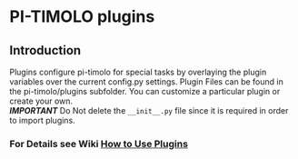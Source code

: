 # PI-TIMOLO plugins

## Introduction
Plugins configure pi-timolo for special tasks by overlaying
the plugin variables over the current config.py settings.
Plugin Files can be found in the pi-timolo/plugins subfolder.
You can customize a particular plugin or create your own.  
***IMPORTANT*** Do Not delete the `__init__.py` file since it is required in order to import plugins.  

### For Details see Wiki [How to Use Plugins](https://github.com/pageauc/pi-timolo/wiki/How-to-Use-Plugins)
